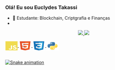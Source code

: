 ### Olá! Eu sou Euclydes Takassi

- 🌱  Estudante: Blockchain, Criptgrafia e Finanças 
-   

<div align="center">
  <a href="https://github.com/Takassi">
  <img height="180em" src="https://github-readme-stats.vercel.app/api?username=Takassi&show_icons=true&theme=gotham&include_all_commits=true&count_private=true"/>
  <img height="180em" src="https://github-readme-stats.vercel.app/api/top-langs/?username=Takassi&layout=compact&langs_count=7&theme=gotham"/>
</div>

  
  <div style="display: inline_block"><br>
  <img align="center" alt="Rafa-Js" height="30" width="40" src="https://raw.githubusercontent.com/devicons/devicon/master/icons/javascript/javascript-plain.svg">
  <img align="center" alt="HTML" height="30" width="40" src="https://raw.githubusercontent.com/devicons/devicon/master/icons/html5/html5-original.svg">
  <img align="center" alt="CSS" height="30" width="40" src="https://raw.githubusercontent.com/devicons/devicon/master/icons/css3/css3-original.svg">
  <img align="center" alt="Python" height="30" width="40" src="https://raw.githubusercontent.com/devicons/devicon/master/icons/python/python-original.svg">
  
</div>
  
  ##
  
  ![Snake animation](https://github.com/takassi/takassi/blob/output/github-contribution-grid-snake.svg)
